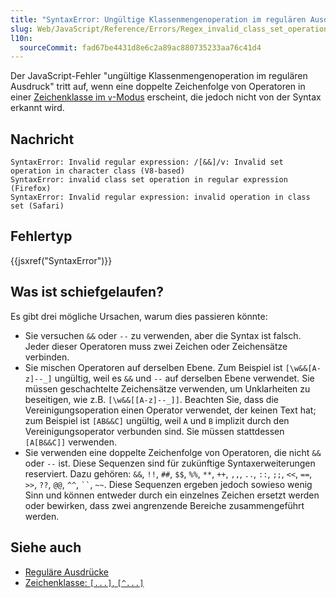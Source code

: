 ```yaml
---
title: "SyntaxError: Ungültige Klassenmengenoperation im regulären Ausdruck"
slug: Web/JavaScript/Reference/Errors/Regex_invalid_class_set_operation
l10n:
  sourceCommit: fad67be4431d8e6c2a89ac880735233aa76c41d4
---
```


Der JavaScript-Fehler "ungültige Klassenmengenoperation im regulären Ausdruck" tritt auf, wenn eine doppelte Zeichenfolge von Operatoren in einer [Zeichenklasse im `v`-Modus](/de/docs/Web/JavaScript/Reference/Regular_expressions/Character_class#v-mode_character_class) erscheint, die jedoch nicht von der Syntax erkannt wird.

## Nachricht

```plain
SyntaxError: Invalid regular expression: /[&&]/v: Invalid set operation in character class (V8-based)
SyntaxError: invalid class set operation in regular expression (Firefox)
SyntaxError: Invalid regular expression: invalid operation in class set (Safari)
```

## Fehlertyp

{{jsxref("SyntaxError")}}

## Was ist schiefgelaufen?

Es gibt drei mögliche Ursachen, warum dies passieren könnte:

- Sie versuchen `&&` oder `--` zu verwenden, aber die Syntax ist falsch. Jeder dieser Operatoren muss zwei Zeichen oder Zeichensätze verbinden.
- Sie mischen Operatoren auf derselben Ebene. Zum Beispiel ist `[\w&&[A-z]--_]` ungültig, weil es `&&` und `--` auf derselben Ebene verwendet. Sie müssen geschachtelte Zeichensätze verwenden, um Unklarheiten zu beseitigen, wie z.B. `[\w&&[[A-z]--_]]`. Beachten Sie, dass die Vereinigungsoperation einen Operator verwendet, der keinen Text hat; zum Beispiel ist `[AB&&C]` ungültig, weil `A` und `B` implizit durch den Vereinigungsoperator verbunden sind. Sie müssen stattdessen `[A[B&&C]]` verwenden.
- Sie verwenden eine doppelte Zeichenfolge von Operatoren, die nicht `&&` oder `--` ist. Diese Sequenzen sind für zukünftige Syntaxerweiterungen reserviert. Dazu gehören: `&&`, `!!`, `##`, `$$`, `%%`, `**`, `++`, `,,`, `..`, `::`, `;;`, `<<`, `==`, `>>`, `??`, `@@`, `^^`, ` `` `, `~~`. Diese Sequenzen ergeben jedoch sowieso wenig Sinn und können entweder durch ein einzelnes Zeichen ersetzt werden oder bewirken, dass zwei angrenzende Bereiche zusammengeführt werden.

## Siehe auch

- [Reguläre Ausdrücke](/de/docs/Web/JavaScript/Reference/Regular_expressions)
- [Zeichenklasse: `[...]`, `[^...]`](/de/docs/Web/JavaScript/Reference/Regular_expressions/Character_class)
